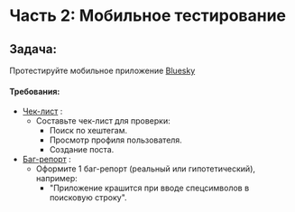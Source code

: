 # Часть 2: Мобильное тестирование

## Задача:
 Протестируйте мобильное приложение [Bluesky](https://apps.apple.com/us/app/bluesky-social/id6444370199)

#### Требования:
- [Чек-лист](https://docs.google.com/spreadsheets/d/1K89FWurXPCiGiIvIsLm1ciLircIbUaYgPz1km5whLQ4/edit?usp=sharing) :
  * Составьте чек-лист для проверки:
     - Поиск по хештегам.
     - Просмотр профиля пользователя.
     - Создание поста.
- [Баг-репорт](https://docs.google.com/spreadsheets/d/1K89FWurXPCiGiIvIsLm1ciLircIbUaYgPz1km5whLQ4/edit?pli=1&gid=1385666943#gid=1385666943&range=A3) :
  * Оформите 1 баг-репорт (реальный или гипотетический), например:
    - "Приложение крашится при вводе спецсимволов в поисковую строку".
